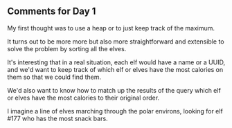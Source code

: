 ## Comments for Day 1

My first thought was to use a heap or to just keep track of the maximum.

It turns out to be more more but also more straightforward and extensible to solve the problem by sorting all the elves.

It's interesting that in a real situation, each elf would have a name or a UUID, and we'd want to keep track of which elf or elves have the most calories on them so that we could find them.

We'd also want to know how to match up the results of the query which elf or elves have the most calories to their original order.

I imagine a line of elves marching through the polar environs, looking for elf #177 who has the most snack bars.
